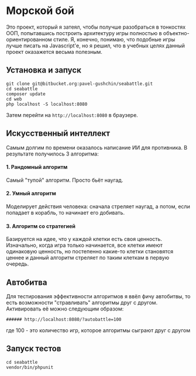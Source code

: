 # Морской бой

Это проект, который я затеял, чтобы получше разобраться в тонкостях ООП, попытавшись построить архитектуру игры полностью в объектно-ориентированном стиле. Я, конечно, понимаю, что подобные игры лучше писать на Javascript'е, но я решил, что в учебных целях данный проект оказажется весьма полезным.


## Установка и запуск

```shell
git clone git@bitbucket.org:pavel-gushchin/seabattle.git
cd seabattle
composer update
cd web
php localhost -S localhost:8080
```
Затем перейти на `http://localhost:8080` в браузере.


## Искусственный интеллект

Самым долгим по времени оказалось написание ИИ для противника. В результате получилось 3 алгоритма:

  #### 1. Рандомный алгоритм
  Самый "тупой" алгоритм. Просто бьёт наугад.

  #### 2. Умный алгоритм
  Моделирует действия человека: сначала стреляет наугад, а потом, если попадает в корабль, то начинает его добивать.

  #### 3. Алгоритм со стратегией
  Базируется на идее, что у каждой клетки есть своя ценность. Изначально, когда игра только начинается, все клетки имеют одинаковую ценность, но постепенно какие-то клетки становятся ценнее и данный алгоритм стреляет по таким клеткам в первую очередь.


## Автобитва

Для тестирования эффективности алгоритмов я ввёл фичу автобитвы, то есть возможности "стравливать" алгоритмы друг с другом. Активировать её можно следующим образом:

    ###### http://localhost:8080/?autobattle=100

где 100 - это количество игр, которое алгоритмы сыграют друг с другом


## Запуск тестов

```shell
cd seabattle
vendor/bin/phpunit
```